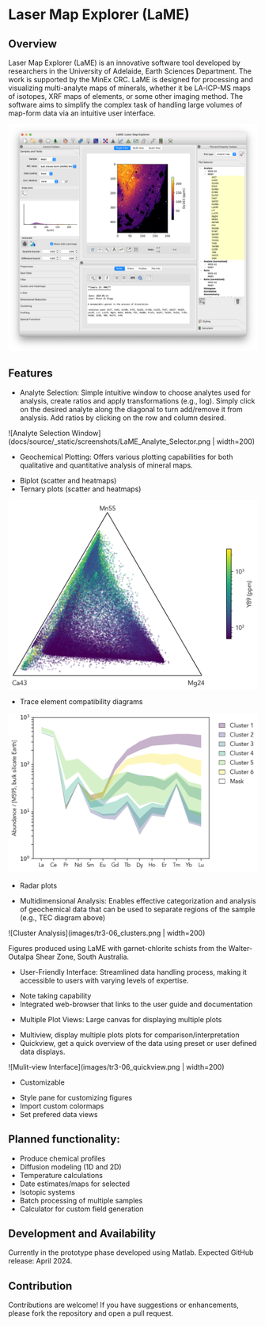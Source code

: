 
# Laser Map Explorer (LaME)

## Overview

Laser Map Explorer (LaME) is an innovative software tool developed by researchers in the University of Adelaide, Earth Sciences Department.  The work is supported by the MinEx CRC.  LaME is designed for processing and visualizing multi-analyte maps of minerals, whether it be LA-ICP-MS maps of isotopes, XRF maps of elements, or some other imaging method. The software aims to simplify the complex task of handling large volumes of map-form data via an intuitive user interface.

![Laser Map Explorer](images/LaME_interface.png)

## Features

* Analyte Selection: Simple intuitive window to choose analytes used for analysis, create ratios and apply transformations (e.g., log).  Simply click on the desired analyte along the diagonal to turn add/remove it from analysis.  Add ratios by clicking on the row and column desired.

![Analyte Selection Window](docs/source/_static/screenshots/LaME_Analyte_Selector.png | width=200)


* Geochemical Plotting: Offers various plotting capabilities for both qualitative and quantitative analysis of mineral maps.
- Biplot (scatter and heatmaps)
- Ternary plots (scatter and heatmaps)

![Ternary Plot](images/tr3-06_ternary.png)

- Trace element compatibility diagrams

![Tec Analysis](images/tr3-06_tec.png)

- Radar plots

* Multidimensional Analysis: Enables effective categorization and analysis of geochemical data that can be used to separate regions of the sample (e.g., TEC diagram above)

![Cluster Analysis](images/tr3-06_clusters.png | width=200)

Figures produced using LaME with garnet-chlorite schists from the Walter-Outalpa Shear Zone, South Australia.

* User-Friendly Interface: Streamlined data handling process, making it accessible to users with varying levels of expertise.
- Note taking capability
- Integrated web-browser that links to the user guide and documentation

* Multiple Plot Views: Large canvas for displaying multiple plots
- Multiview, display multiple plots plots for comparison/interpretation
- Quickview, get a quick overview of the data using preset or user defined data displays.

![Mulit-view Interface](images/tr3-06_quickview.png | width=200)

* Customizable
- Style pane for customizing figures
- Import custom colormaps
- Set prefered data views

## Planned functionality:

* Produce chemical profiles
* Diffusion modeling (1D and 2D)
* Temperature calculations
* Date estimates/maps for selected
* Isotopic systems
* Batch processing of multiple samples
* Calculator for custom field generation

## Development and Availability

Currently in the prototype phase developed using Matlab.
Expected GitHub release: April 2024.


## Contribution

Contributions are welcome! If you have suggestions or enhancements, please fork the repository and open a pull request.


